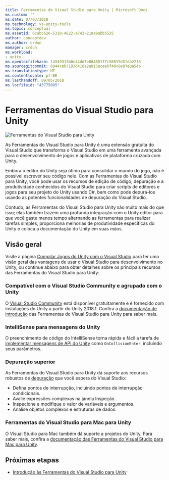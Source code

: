 ```yaml
---
title: Ferramentas do Visual Studio para Unity | Microsoft Docs
ms.custom: ''
ms.date: 07/03/2018
ms.technology: vs-unity-tools
ms.topic: conceptual
ms.assetid: 6cabc626-5310-4622-a743-210a9abb5535
author: conceptdev
ms.author: crdun
manager: crdun
ms.workload:
- unity
ms.openlocfilehash: 14949313b0e44dd7e86480177c56819d3fdb22f8
ms.sourcegitcommit: 6944ceb7193d410a2a913ecee6f40c6e87e8a54b
ms.translationtype: HT
ms.contentlocale: pt-BR
ms.lasthandoff: 09/05/2018
ms.locfileid: "43775085"
---
```

# <a name="visual-studio-tools-for-unity"></a>Ferramentas do Visual Studio para Unity

![Ferramentas do Visual Studio para Unity](media/vstu_header.png)

As Ferramentas do Visual Studio para Unity é uma extensão gratuita do Visual Studio que transforma o Visual Studio em uma ferramenta avançada para o desenvolvimento de jogos e aplicativos de plataforma cruzada com Unity.

Embora o editor do Unity seja ótimo para consolidar o mundo do jogo, não é possível escrever seu código nele. Com as Ferramentas do Visual Studio para Unity, você pode usar os recursos de edição de código, depuração e a produtividade conhecidos do Visual Studio para criar scripts de editores e jogos para seu projeto do Unity usando C#, bem como pode depurá-los usando as potentes funcionalidades de depuração do Visual Studio.

Contudo, as Ferramentas do Visual Studio para Unity são muito mais do que isso; elas também trazem uma profunda integração com o Unity editor para que você gaste menos tempo alternando as ferramentas para realizar tarefas simples, proporciona melhorias de produtividade específicas do Unity e coloca a documentação do Unity em suas mãos.

## <a name="overview"></a>Visão geral

Visite a página [Compilar Jogos do Unity com o Visual Studio](https://visualstudio.microsoft.com/vs/unity-tools/) para ter uma visão geral das vantagens de usar o Visual Studio para desenvolvimento no Unity, ou continue abaixo para obter detalhes sobre os principais recursos das Ferramentas do Visual Studio para Unity:

### <a name="compatible-with-visual-studio-community-and-bundled-with-unity"></a>Compatível com o Visual Studio Community e agrupado com o Unity

O [Visual Studio Community](https://visualstudio.microsoft.com/) está disponível gratuitamente e é fornecido com instalações do Unity a partir do Unity 2018.1. Confira a [documentação de introdução](getting-started-with-visual-studio-tools-for-unity.md) das Ferramentas do Visual Studio para Unity para saber mais.

### <a name="intellisense-for-unity-messages"></a>IntelliSense para mensagens do Unity

O preenchimento de código do IntelliSense torna rápida e fácil a tarefa de [implementar mensagens de API do Unity](using-visual-studio-tools-for-unity.md#intellisense-for-unity-api-messages) como `OnCollisionEnter`, incluindo seus parâmetros.

### <a name="superior-debugging"></a>Depuração superior

As Ferramentas do Visual Studio para Unity dá suporte aos recursos robustos de [depuração](using-visual-studio-tools-for-unity.md#unity-debugging) que você espera do Visual Studio:

* Defina pontos de interrupção, incluindo pontos de interrupção condicionais.
* Avalie expressões complexas na janela Inspeção.
* Inspecione e modifique o valor de variáveis e argumentos.
* Analise objetos complexos e estruturas de dados.

### <a name="visual-studio-for-mac-tools-for-unity"></a>Ferramentas do Visual Studio para Mac para Unity

O Visual Studio para Mac também dá suporte a projetos do Unity. Para saber mais, confira a [documentação das Ferramentas do Visual Studio para Mac para Unity](https://docs.microsoft.com/en-us/visualstudio/mac/unity-tools).

## <a name="next-steps"></a>Próximas etapas

* [Introdução às Ferramentas do Visual Studio para Unity](getting-started-with-visual-studio-tools-for-unity.md)